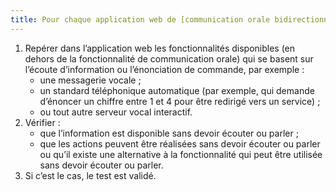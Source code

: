 ```yaml
---
title: Pour chaque application web de [communication orale bidirectionnelle](#application-web-de-communication-orale-bidirectionnelle) qui dispose de [fonctionnalités vocales](#fonctionnalites-vocales), celles-ci sont-elles utilisables sans la nécessité d’écouter ou parler ?
---
```


1.	Repérer dans l’application web les fonctionnalités disponibles (en dehors de la fonctionnalité de communication orale) qui se basent sur l’écoute d’information ou l’énonciation de commande, par exemple : 
	- une messagerie vocale ;
	- un standard téléphonique automatique (par exemple, qui demande d’énoncer un chiffre entre 1 et 4 pour être redirigé vers un service) ;
	- ou tout autre serveur vocal interactif.
2.	Vérifier : 
	- que l’information est disponible sans devoir écouter ou parler ;
	- que les actions peuvent être réalisées sans devoir écouter ou parler ou qu’il existe une alternative à la fonctionnalité qui peut être utilisée sans devoir écouter ou parler.
3.	Si c’est le cas, le test est validé.
